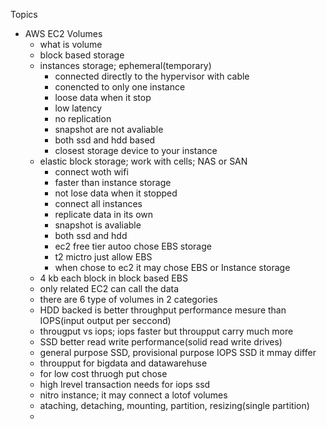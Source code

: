 Topics
  - AWS EC2 Volumes
    - what is volume
    - block based storage
    - instances storage; ephemeral(temporary)
      - connected directly to the hypervisor with cable
      - conencted to only one instance
      - loose data when it stop
      - low latency
      - no replication
      - snapshot are not avaliable
      - both ssd and hdd based  
      - closest storage device to your instance 
    - elastic block storage; work with cells; NAS or SAN
      - connect woth wifi
      - faster than instance storage
      - not lose data when it stopped
      - connect all instances
      - replicate data in its own
      - snapshot is avaliable
      - both ssd and hdd
      - ec2 free tier autoo chose EBS storage
      - t2 mictro just allow EBS
      - when chose to ec2 it may chose EBS or Instance storage  
    - 4 kb each block in block based EBS
    - only related EC2 can call the data
    -  there are 6 type of volumes in 2 categories
    -  HDD backed is better throughput performance mesure than IOPS(input output per seccond)
    -  througput vs iops; iops faster but throupput carry much more
    -  SSD better read write performance(solid read write drives)
    -  general purpose SSD, provisional purpose IOPS SSD it mmay differ 
    -  throupput for bigdata and datawarehuse
    -  for low cost thruogh put chose
    -  high lrevel transaction needs for iops ssd
    -  nitro instance; it may connect a lotof volumes
    -  ataching, detaching, mounting, partition, resizing(single partition)
    -  
















